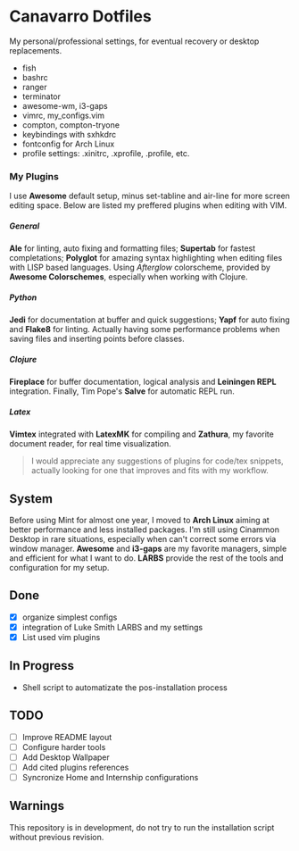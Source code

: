 # Canavarro Dotfiles

My personal/professional settings, for eventual recovery or desktop replacements.

* fish
* bashrc
* ranger
* terminator
* awesome-wm, i3-gaps
* vimrc, my_configs.vim
* compton, compton-tryone
* keybindings with sxhkdrc
* fontconfig for Arch Linux
* profile settings: .xinitrc, .xprofile, .profile, etc.

### My Plugins

I use **Awesome** default setup, minus set-tabline and air-line for more screen editing space. Below are listed my preffered plugins when editing with VIM.

##### General
**Ale** for linting, auto fixing and formatting files; **Supertab** for fastest completations; **Polyglot** for amazing syntax highlighting when editing files with LISP based languages. Using _Afterglow_ colorscheme, provided by **Awesome Colorschemes**, especially when working with Clojure.
##### Python
**Jedi** for documentation at buffer and quick suggestions; **Yapf** for auto fixing and **Flake8** for linting. Actually having some performance problems when saving files and inserting points before classes.
##### Clojure 
**Fireplace** for buffer documentation, logical analysis and **Leiningen REPL** integration. Finally, Tim Pope's **Salve** for automatic REPL run.
##### Latex 
**Vimtex** integrated with **LatexMK** for compiling and **Zathura**, my favorite document reader, for real time visualization.


> I would appreciate any suggestions of plugins for code/tex snippets, actually looking for one that improves and fits with my workflow.

## System
Before using Mint for almost one year, I moved to **Arch Linux** aiming at better performance and less installed packages. I'm still using Cinammon Desktop in rare situations, especially when can't correct some errors via window manager. **Awesome** and **i3-gaps** are my favorite managers, simple and efficient for what I want to do. **LARBS** provide the rest of the tools and configuration for my setup.

## Done
- [x] organize simplest configs
- [x] integration of Luke Smith LARBS and my settings
- [x] List used vim plugins

## In Progress
- Shell script to automatizate the pos-installation process

## TODO
- [ ] Improve README layout
- [ ] Configure harder tools
- [ ] Add Desktop Wallpaper
- [ ] Add cited plugins references
- [ ] Syncronize Home and Internship configurations

## Warnings
This repository is in development, do not try to run the installation script without previous revision.

